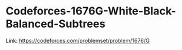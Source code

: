 # Codeforces-1676G-White-Black-Balanced-Subtrees
Link: https://codeforces.com/problemset/problem/1676/G
